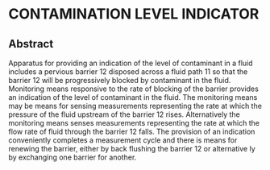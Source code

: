 # CONTAMINATION LEVEL INDICATOR

## Abstract
Apparatus for providing an indication of the level of contaminant in a fluid includes a pervious barrier 12 disposed across a fluid path 11 so that the barrier 12 will be progressively blocked by contaminant in the fluid. Monitoring means responsive to the rate of blocking of the barrier provides an indication of the level of contaminant in the fluid. The monitoring means may be means for sensing measurements representing the rate at which the pressure of the fluid upstream of the barrier 12 rises. Alternatively the monitoring means senses measurements representing the rate at which the flow rate of fluid through the barrier 12 falls. The provision of an indication conveniently completes a measurement cycle and there is means for renewing the barrier, either by back flushing the barrier 12 or alternative ly by exchanging one barrier for another.